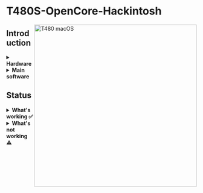 # T480S-OpenCore-Hackintosh

<img align="right" src="https://github.com/EETagent/T480-OpenCore-Hackintosh/raw/master/Other/README_Resources/ThinkPad.gif" alt="T480 macOS" width="430">


## Introduction

<details>
<summary><strong>Hardware</strong></summary>
<br>


| Category  | Component                         | Note                                                         |
| --------- | --------------------------------- | ------------------------------------------------------------ |
| CPU       | Intel Core i7-8550U               | 20L50000MC                                                   |
| GPU       | Intel UHD 620                     |                                                              |
| SSD       | 500GB   | Replaced cursed PM 981 which stil doesn't work reliably      |
| Memory    | 8+16GB DDR4 2400Mhz               |                                                              |
| Battery   | Dual battery                      |                                                              |
| Camera    | 720p Camera                       |                                                              |
| Wifi & BT | WIFI real mac                          |                                                              |
| Input     | PS2 Keyboard & Synaptics TrackPad | Fan

</details>  

<details>

<summary><strong>Main software</strong></summary>
<br>

| Component      | Version        |
| -------------- | -------------- |
| macOS Monterey | 12.2.1 (21D62) |
| macOS Big Sur  | 11.6 (20G165)  |
| OpenCore       | v0.7.8         |

</details>

## Status

<details>  


<summary><strong>What's working ✅</strong></summary>

- [x] Battery percentage
- [x] Bluetooth
- [x] Boot chime
- [x] Boot menu
- [x] CPU power management / performance 
- [x] GPU UHD 620 hardware acceleration / performance 
- [x] HDMI 
- [x] iMessage, FaceTime, App Store, iTunes Store.
- [x] Intel I219V Ethernet port
- [x] Keyboard 
- [x] Microphone 
- [x] Audio
- [x] SD card reader `Fortunately, USB connected.`
- [x] Sidecar wired
- [x] Sleep/Wake 
- [x] TouchPad `1-5 fingers swipe works. Emulate force touch using longer and more voluminous touch.`
- [x] TrackPoint  `Works perfectly. Just like on Windows or Linux.`
- [x] USB Ports `USB Map is different for devices with Windows Hello camera.`
- [x] Web camera
- [x] Wifi 
- [x] DRM `Widevine, validated on Firefox 82. WhateverGreen's DRM is broken on Big Sur`
- [x] Windows 11 boot from refind boot menu

</details>  

<details>  

<summary><strong>What's not working ⚠️</strong></summary>

- [ ] Fingerprint reader 

</details> 
